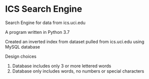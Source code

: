 # ICS Search Engine
 Search Engine for data from ics.uci.edu
 
 A program written in Python 3.7
 
Created an inverted index from dataset pulled from ics.uci.edu using MySQL database
 
 Design choices
  1. Database includes only 3 or more lettered words
  2. Database only includes words, no numbers or special characters
